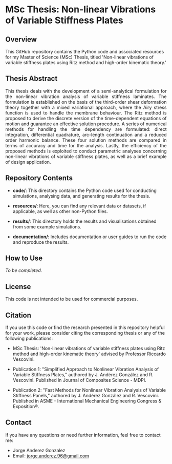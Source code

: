 # MSc Thesis: Non-linear Vibrations of Variable Stiffness Plates

## Overview

This GitHub repository contains the Python code and associated resources for my Master of Science (MSc) Thesis, titled 'Non-linear vibrations of variable stiffness plates using Ritz method and high-order kinematic theory.'

## Thesis Abstract

<p style="text-align: justify;">
  This thesis deals with the development of a semi-analytical formulation for the non-linear
vibration analysis of variable stiffness laminates. The formulation is established on the basis of
the third-order shear deformation theory together with a mixed variational approach, where the
Airy stress function is used to handle the membrane behaviour. The Ritz method is proposed to
derive the discrete version of the time-dependent equations of motion and guarantee an effective
solution procedure. A series of numerical methods for handling the time dependency are
formulated: direct integration, differential quadrature, arc-length continuation and a reduced
order harmonic balance. These four solution methods are compared in terms of accuracy and
time for the analysis. Lastly, the efficiency of the proposed methods is exploited to conduct
parametric analyses concerning non-linear vibrations of variable stiffness plates, as well as a
brief example of design application.
</p>

## Repository Contents

- **code/**: This directory contains the Python code used for conducting simulations, analysing data, and generating results for the thesis.

- **resources/**: Here, you can find any relevant data or datasets, if applicable, as well as other non-Python files.

- **results/**: This directory holds the results and visualisations obtained from some example simulations.

- **documentation/**: Includes documentation or user guides to run the code and reproduce the results.

## How to Use

_To be completed._

## License

This code is not intended to be used for commercial purposes.

## Citation

If you use this code or find the research presented in this repository helpful for your work, please consider citing the corresponding thesis or any of the following publications:

- MSc Thesis: 'Non-linear vibrations of variable stiffness plates using Ritz method and high-order kinematic theory' advised by Professor Riccardo Vescovini.

- Publication 1: "Simplified Approach to Nonlinear Vibration Analysis of Variable Stiffness Plates," authored by J. Andérez González and R. Vescovini. Published in Journal of Composites Science - MDPI.

- Publication 2: "Fast Methods for Nonlinear Vibration Analysis of Variable Stiffness Panels," authored by J. Andérez González and R. Vescovini. Published in ASME - International Mechanical Engineering Congress & Exposition®.

## Contact

If you have any questions or need further information, feel free to contact me:

- Jorge Anderez Gonzalez
- Email: jorge.anderez.96@gmail.com
